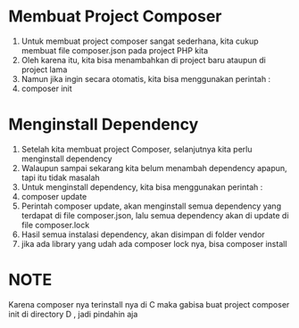 # Membuat Project Composer
1. Untuk membuat project composer sangat sederhana, kita cukup membuat file composer.json pada project PHP kita
2. Oleh karena itu, kita bisa menambahkan di project baru ataupun di project lama
3. Namun jika ingin secara otomatis, kita bisa menggunakan perintah :
4. composer init

# Menginstall Dependency
1. Setelah kita membuat project Composer, selanjutnya kita perlu menginstall dependency
2. Walaupun sampai sekarang kita belum menambah dependency apapun, tapi itu tidak masalah
3. Untuk menginstall dependency, kita bisa menggunakan perintah :
4. composer update
5. Perintah composer update, akan menginstall semua dependency yang terdapat di file composer.json, lalu semua dependency akan di update di file composer.lock
6. Hasil semua instalasi dependency, akan disimpan di folder vendor
7. jika ada library yang udah ada composer lock nya, bisa composer install

# NOTE
Karena composer nya terinstall nya di C maka gabisa buat project composer init di directory D , jadi pindahin aja
